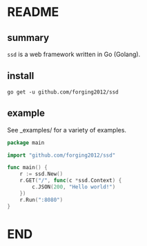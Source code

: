 # README

## summary
`ssd` is a web framework written in Go (Golang). 

## install
`go get -u github.com/forging2012/ssd`

## example
See _examples/ for a variety of examples.

```go
package main

import "github.com/forging2012/ssd"

func main() {
	r := ssd.New()
	r.GET("/", func(c *ssd.Context) {
		c.JSON(200, "Hello world!")
	})
	r.Run(":8080")
}
```



# END
